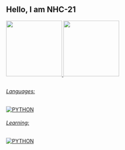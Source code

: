 ## Hello, I am NHC-21
 <div>
  <a href="https://github.com/NHC-21">
  <img height="152em" src="https://github-readme-stats.vercel.app/api?username=NHC-21&show_icons=true&theme=vue-dark&include_all_commits=true&count_private=true"/>
  <img height="152em" src="https://github-readme-stats.vercel.app/api/top-langs/?username=NHC-21&layout=compact&langs_count=7&theme=vue-dark"/>
</div>

##  

###### Languages:
<div>
 <img src="https://img.shields.io/badge/-PYTHON-3776AB?logo=PYTHON&logoColor=yellow&labelColor=3776AB" alt="PYTHON" />
</div>

###### Learning:
<div>
 <img src="https://img.shields.io/badge/-PYTHON-3776AB?logo=PYTHON&logoColor=yellow&labelColor=3776AB" alt="PYTHON" />
</div>
  
##
